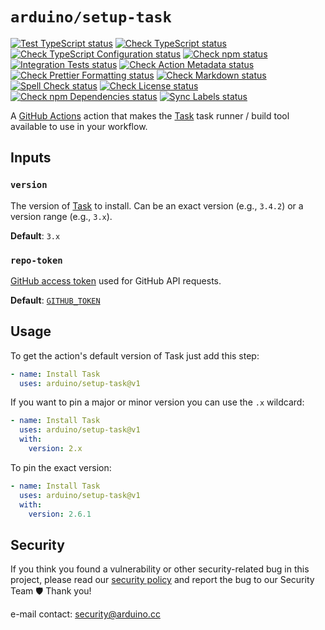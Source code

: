 # `arduino/setup-task`

[![Test TypeScript status](https://github.com/arduino/setup-task/actions/workflows/test-typescript-task.yml/badge.svg)](https://github.com/arduino/setup-task/actions/workflows/test-typescript-task.yml)
[![Check TypeScript status](https://github.com/arduino/setup-task/actions/workflows/check-typescript-task.yml/badge.svg)](https://github.com/arduino/setup-task/actions/workflows/check-typescript-task.yml)
[![Check TypeScript Configuration status](https://github.com/arduino/setup-task/actions/workflows/check-tsconfig-task.yml/badge.svg)](https://github.com/arduino/setup-task/actions/workflows/check-tsconfig-task.yml)
[![Check npm status](https://github.com/arduino/setup-task/actions/workflows/check-npm-task.yml/badge.svg)](https://github.com/arduino/setup-task/actions/workflows/check-npm-task.yml)
[![Integration Tests status](https://github.com/arduino/setup-task/actions/workflows/test-integration.yml/badge.svg)](https://github.com/arduino/setup-task/actions/workflows/test-integration.yml)
[![Check Action Metadata status](https://github.com/arduino/setup-task/actions/workflows/check-action-metadata-task.yml/badge.svg)](https://github.com/arduino/setup-task/actions/workflows/check-action-metadata-task.yml)
[![Check Prettier Formatting status](https://github.com/arduino/setup-task/actions/workflows/check-prettier-formatting-task.yml/badge.svg)](https://github.com/arduino/setup-task/actions/workflows/check-prettier-formatting-task.yml)
[![Check Markdown status](https://github.com/arduino/setup-task/actions/workflows/check-markdown-task.yml/badge.svg)](https://github.com/arduino/setup-task/actions/workflows/check-markdown-task.yml)
[![Spell Check status](https://github.com/arduino/setup-task/actions/workflows/spell-check-task.yml/badge.svg)](https://github.com/arduino/setup-task/actions/workflows/spell-check-task.yml)
[![Check License status](https://github.com/arduino/setup-task/actions/workflows/check-license.yml/badge.svg)](https://github.com/arduino/setup-task/actions/workflows/check-license.yml)
[![Check npm Dependencies status](https://github.com/arduino/setup-task/actions/workflows/check-npm-dependencies-task.yml/badge.svg)](https://github.com/arduino/setup-task/actions/workflows/check-npm-dependencies-task.yml)
[![Sync Labels status](https://github.com/arduino/setup-task/actions/workflows/sync-labels-npm.yml/badge.svg)](https://github.com/arduino/setup-task/actions/workflows/sync-labels-npm.yml)

A [GitHub Actions](https://docs.github.com/en/actions) action that makes the [Task](https://taskfile.dev/#/) task runner / build tool available to use in your workflow.

## Inputs

### `version`

The version of [Task](https://taskfile.dev/#/) to install.
Can be an exact version (e.g., `3.4.2`) or a version range (e.g., `3.x`).

**Default**: `3.x`

### `repo-token`

[GitHub access token](https://docs.github.com/en/github/authenticating-to-github/creating-a-personal-access-token) used for GitHub API requests.

**Default**: [`GITHUB_TOKEN`](https://docs.github.com/actions/security-guides/automatic-token-authentication)

## Usage

To get the action's default version of Task just add this step:

```yaml
- name: Install Task
  uses: arduino/setup-task@v1
```

If you want to pin a major or minor version you can use the `.x` wildcard:

```yaml
- name: Install Task
  uses: arduino/setup-task@v1
  with:
    version: 2.x
```

To pin the exact version:

```yaml
- name: Install Task
  uses: arduino/setup-task@v1
  with:
    version: 2.6.1
```

## Security

If you think you found a vulnerability or other security-related bug in this project, please read our
[security policy](https://github.com/arduino/setup-task/security/policy) and report the bug to our Security Team 🛡️
Thank you!

e-mail contact: security@arduino.cc
